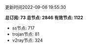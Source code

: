 更新时间2022-09-06 19:55:30

**总订阅: 73**
**总节点: 2846**
**有效节点: 1122**
- ss节点: 717
- trojan节点: 81
- v2ray节点: 324
